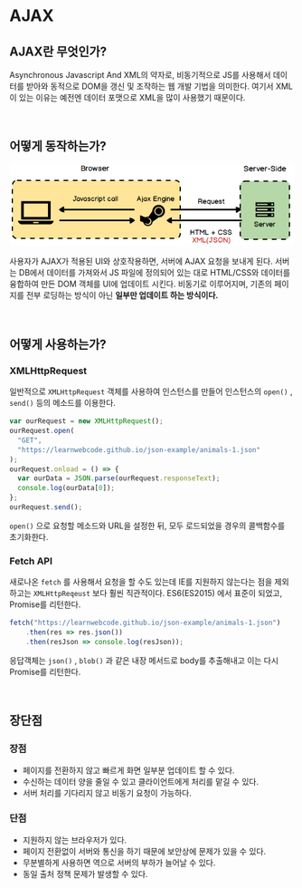 # AJAX

## AJAX란 무엇인가?

Asynchronous Javascript And XML의 약자로, 비동기적으로 JS를 사용해서 데이터를 받아와 동적으로 DOM을 갱신 및 조작하는 웹 개발 기법을 의미한다. 여기서 XML이 있는 이유는 예전엔 데이터 포맷으로 XML을 많이 사용했기 때문이다.

<br>

## 어떻게 동작하는가?

<p align="center">
  <img src="/image/ajax.png">  
</p>

사용자가 AJAX가 적용된 UI와 상호작용하면, 서버에 AJAX 요청을 보내게 된다. 서버는 DB에서 데이터를 가져와서 JS 파일에 정의되어 있는 대로 HTML/CSS와 데이터를 융합하여 만든 DOM 객체를 UI에 업데이트 시킨다. 비동기로 이루어지며, 기존의 페이지를 전부 로딩하는 방식이 아닌 **일부만 업데이트 하는 방식이다.**

<br>

## 어떻게 사용하는가?

### XMLHttpRequest

일반적으로 `XMLHttpRequest` 객체를 사용하여 인스턴스를 만들어 인스턴스의 `open()` , `send()` 등의 메소드를 이용한다. 

```javascript
var ourRequest = new XMLHttpRequest();
ourRequest.open(
  "GET",
  "https://learnwebcode.github.io/json-example/animals-1.json"
);
ourRequest.onload = () => {
  var ourData = JSON.parse(ourRequest.responseText);
  console.log(ourData[0]);
};
ourRequest.send();
```

`open()` 으로 요청할 메소드와 URL을 설정한 뒤, 모두 로드되었을 경우의 콜백함수를 초기화한다.

### Fetch API

새로나온 `fetch` 를 사용해서 요청을 할 수도 있는데 IE를 지원하지 않는다는 점을 제외하고는 `XMLHttpReqeust` 보다 훨씬 직관적이다. ES6(ES2015) 에서 표준이 되었고, Promise를 리턴한다.

```javascript
fetch("https://learnwebcode.github.io/json-example/animals-1.json")
	.then(res => res.json())
	.then(resJson => console.log(resJson));
```

응답객체는 `json()` , `blob()` 과 같은 내장 메서드로 body를 추출해내고 이는 다시 Promise를 리턴한다.

<br>

## 장단점

### 장점

* 페이지를 전환하지 않고 빠르게 화면 일부분 업데이트 할 수 있다.
* 수신하는 데이터 양을 줄일 수 있고 클라이언트에게 처리를 맡길 수 있다.
* 서버 처리를 기다리지 않고 비동기 요청이 가능하다.

### 단점

* 지원하지 않는 브라우저가 있다.
* 페이지 전환없이 서버와 통신을 하기 때문에 보안상에 문제가 있을 수 있다.
* 무분별하게 사용하면 역으로 서버의 부하가 늘어날 수 있다.
* 동일 출처 정책 문제가 발생할 수 있다.
